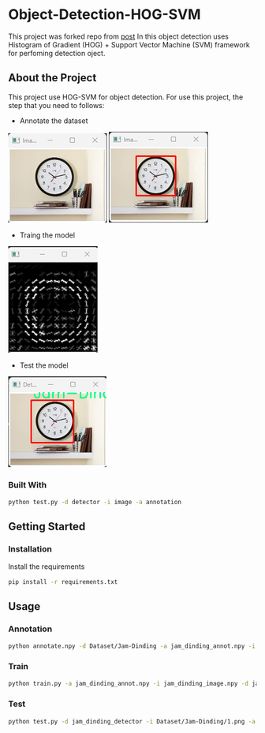 # Object-Detection-HOG-SVM
This project was forked repo from [post](https://github.com/saideeptalari/Object-Detector)
In this object detection uses Histogram of Gradient (HOG) + Support Vector Machine (SVM) framework for perfoming detection oject.

## About the Project
This project use HOG-SVM for object detection. For use this project, the step that you need to follows:
- Annotate the dataset

![Alt text](annotate.png?raw=true "Before annotation")
![Alt text](annotate-1.png?raw=true "After annotation")

- Traing the model

![Alt text](extracted-hog.png?raw=true "Extracted HOG")

- Test the model

![Alt text](test-result.png?raw=true "Test result")

### Built With
```sh
python test.py -d detector -i image -a annotation
```
## Getting Started

### Installation
Install the requirements
```sh
pip install -r requirements.txt
```

## Usage

### Annotation
```sh
python annotate.npy -d Dataset/Jam-Dinding -a jam_dinding_annot.npy -i jam_dinding_image.npy
```
### Train
```sh
python train.py -a jam_dinding_annot.npy -i jam_dinding_image.npy -d jam_dinding_detector
```
### Test
```sh
python test.py -d jam_dinding_detector -i Dataset/Jam-Dinding/1.png -a Jam-Dinding
```